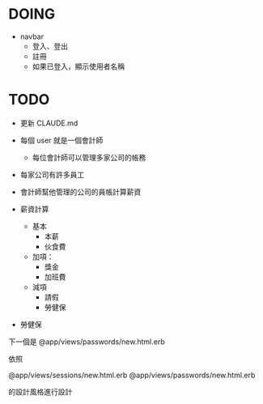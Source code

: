 # DOING

- navbar
  - 登入、登出
  - 註冊
  - 如果已登入，顯示使用者名稱

# TODO

- 更新 CLAUDE.md
- 每個 user 就是一個會計師
  - 每位會計師可以管理多家公司的帳務
- 每家公司有許多員工
- 會計師幫他管理的公司的員帳計算薪資

- 薪資計算

  - 基本
    - 本薪
    - 伙食費
  - 加項：
    - 獎金
    - 加班費
  - 減項
    - 請假
    - 勞健保

- 勞健保

下一個是 @app/views/passwords/new.html.erb

依照

@app/views/sessions/new.html.erb
@app/views/passwords/new.html.erb

的設計風格進行設計

